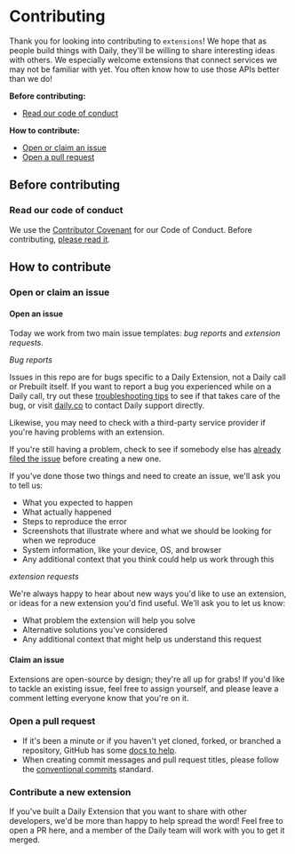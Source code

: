 # Contributing

Thank you for looking into contributing to `extensions`! We hope that as people build things with Daily, they'll be willing to share interesting ideas with others. We especially welcome extensions that connect services we may not be familiar with yet. You often know how to use those APIs better than we do!

**Before contributing:**

- [Read our code of conduct](#read-our-code-of-conduct)

**How to contribute:**

- [Open or claim an issue](#open-or-claim-an-issue)
- [Open a pull request](#open-a-pull-request)

## Before contributing

### Read our code of conduct

We use the [Contributor Covenant](https://www.contributor-covenant.org/) for our Code of Conduct. Before contributing, [please read it](CODE_OF_CONDUCT.md).

## How to contribute

### Open or claim an issue

#### Open an issue

Today we work from two main issue templates: _bug reports_ and _extension requests_.

_Bug reports_

Issues in this repo are for bugs specific to a Daily Extension, not a Daily call or Prebuilt itself. If you want to report a bug you experienced while on a Daily call, try out these [troubleshooting tips](https://help.daily.co/en/articles/2303117-top-troubleshooting-tips) to see if that takes care of the bug, or visit [daily.co](https://daily.co) to contact Daily support directly.

Likewise, you may need to check with a third-party service provider if you're having problems with an extension.

If you're still having a problem, check to see if somebody else has [already filed the issue](https://github.com/daily-demos/extensions/issues) before creating a new one.

If you've done those two things and need to create an issue, we'll ask you to tell us:

- What you expected to happen
- What actually happened
- Steps to reproduce the error
- Screenshots that illustrate where and what we should be looking for when we reproduce
- System information, like your device, OS, and browser
- Any additional context that you think could help us work through this

_extension requests_

We're always happy to hear about new ways you'd like to use an extension, or ideas for a new extension you'd find useful. We'll ask you to let us know:

- What problem the extension will help you solve
- Alternative solutions you've considered
- Any additional context that might help us understand this request

#### Claim an issue

Extensions are open-source by design; they're all up for grabs! If you'd like to tackle an existing issue, feel free to assign yourself, and please leave a comment letting everyone know that you're on it.

### Open a pull request

- If it's been a minute or if you haven't yet cloned, forked, or branched a repository, GitHub has some [docs to help](https://docs.github.com/en/github/collaborating-with-issues-and-pull-requests).
- When creating commit messages and pull request titles, please follow the [conventional commits](https://www.conventionalcommits.org/en/v1.0.0/) standard.

### Contribute a new extension

If you've built a Daily Extension that you want to share with other developers, we'd be more than happy to help spread the word! Feel free to open a PR here, and a member of the Daily team will work with you to get it merged.
